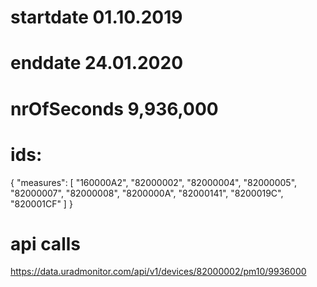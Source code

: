 # startdate 01.10.2019
# enddate 24.01.2020

# nrOfSeconds 9,936,000

# ids:

{
  "measures": [
    "160000A2",
    "82000002",
    "82000004",
    "82000005",
    "82000007",
    "82000008",
    "8200000A",
    "82000141",
    "8200019C",
    "820001CF"
  ]
}

# api calls

https://data.uradmonitor.com/api/v1/devices/82000002/pm10/9936000
